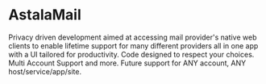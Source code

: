 # AstalaMail
Privacy driven development aimed at accessing mail provider's native web clients to enable lifetime support for many different providers all in one app with a UI tailored for productivity. Code designed to respect your choices. Multi Account Support and more. Future support for ANY account, ANY host/service/app/site.

